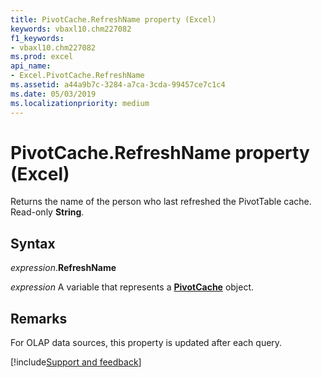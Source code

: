 ```yaml
---
title: PivotCache.RefreshName property (Excel)
keywords: vbaxl10.chm227082
f1_keywords:
- vbaxl10.chm227082
ms.prod: excel
api_name:
- Excel.PivotCache.RefreshName
ms.assetid: a44a9b7c-3284-a7ca-3cda-99457ce7c1c4
ms.date: 05/03/2019
ms.localizationpriority: medium
---
```



# PivotCache.RefreshName property (Excel)

Returns the name of the person who last refreshed the PivotTable cache. Read-only **String**.


## Syntax

_expression_.**RefreshName**

_expression_ A variable that represents a **[PivotCache](Excel.PivotCache.md)** object.


## Remarks

For OLAP data sources, this property is updated after each query.




[!include[Support and feedback](~/includes/feedback-boilerplate.md)]